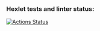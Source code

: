 ### Hexlet tests and linter status:
[![Actions Status](https://github.com/nosopirochka/java-project-61/actions/workflows/hexlet-check.yml/badge.svg)](https://github.com/nosopirochka/java-project-61/actions)